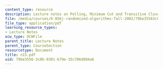 ```yaml
---
content_type: resource
description: Lecture notes on Polling, Minimum Cut and Transitive Closure
file: /media/courses/6-856j-randomized-algorithms-fall-2002/79be35563c0b9301b79e35c706d804a6_n15.pdf
file_type: application/pdf
learning_resource_types:
- Lecture Notes
ocw_type: OCWFile
parent_title: Lecture Notes
parent_type: CourseSection
resourcetype: Document
title: n15.pdf
uid: 79be3556-3c0b-9301-b79e-35c706d804a6
---
```

